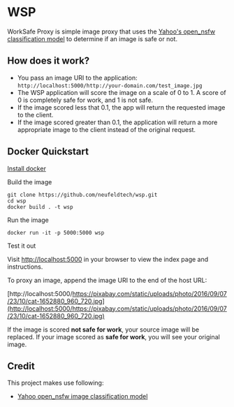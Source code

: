 # WSP
WorkSafe Proxy is simple image proxy that uses the [Yahoo's open_nsfw classification model](https://github.com/yahoo/open_nsfw) to determine if an image is safe or not.

## How does it work?
- You pass an image URI to the application: `http://localhost:5000/http://your-domain.com/test_image.jpg`
- The WSP application will score the image on a scale of 0 to 1. A score of 0 is completely safe for work, and 1 is not safe.
- If the image scored less that 0.1, the app will return the requested image to the client.
- If the image scored greater than 0.1, the application will return a more appropriate image to the client instead of the original request. 

## Docker Quickstart

[Install docker](https://docs.docker.com/engine/installation)

Build the image
```
git clone https://github.com/neufeldtech/wsp.git
cd wsp
docker build . -t wsp
```

Run the image
```
docker run -it -p 5000:5000 wsp
```

Test it out

Visit [http://localhost:5000](http://localhost:5000) in your browser to view the index page and instructions.

To proxy an image, append the image URI to the end of the host URL:

[http://localhost:5000/https://pixabay.com/static/uploads/photo/2016/09/07/23/10/cat-1652880_960_720.jpg](http://localhost:5000/https://pixabay.com/static/uploads/photo/2016/09/07/23/10/cat-1652880_960_720.jpg)
 
If the image is scored **not safe for work**, your source image will be replaced. If your image scored as **safe for work**, you will see your original image.

## Credit

This project makes use following:

- [Yahoo open_nsfw image classification model](https://github.com/yahoo/open_nsfw)